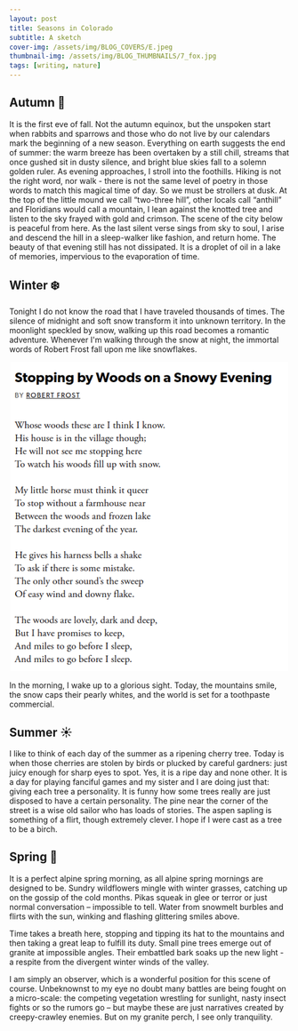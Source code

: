 ```yaml
---
layout: post
title: Seasons in Colorado
subtitle: A sketch
cover-img: /assets/img/BLOG_COVERS/E.jpeg
thumbnail-img: /assets/img/BLOG_THUMBNAILS/7_fox.jpg
tags: [writing, nature]
---
```


## Autumn 🍂

It is the first eve of fall. Not the autumn equinox, but the unspoken start when rabbits and sparrows and those who do not live by our calendars mark the beginning of a new season. Everything on earth suggests the end of summer: the warm breeze has been overtaken by a still chill, streams that once gushed sit in dusty silence, and bright blue skies fall to a solemn golden ruler. As evening approaches, I stroll into the foothills. Hiking is not the right word, nor walk - there is not the same level of poetry in those words to match this magical time of day. So we must be strollers at dusk. At the top of the little mound we call “two-three hill”, other locals call “anthill” and Floridians would call a mountain, I lean against the knotted tree and listen to the sky frayed with gold and crimson. The scene of the city below is peaceful from here. As the last silent verse sings from sky to soul, I arise and descend the hill in a sleep-walker like fashion, and return home. The beauty of that evening still has not dissipated. It is a droplet of oil in a lake of memories, impervious to the evaporation of time. 

## Winter ❄️
Tonight I do not know the road that I have traveled thousands of times. The silence of midnight and soft snow transform it into unknown territory. In the moonlight speckled by snow, walking up this road becomes a romantic adventure. Whenever I'm walking through the snow at night, the immortal words of Robert Frost fall upon me like snowflakes.

<div style="display: flex; justify-content: center; text-align: center;">
 <div class="image">
    <img src="/assets/img/seasons/poem.png" width="500"/>
</div>
</div>


In the morning, I wake up to a glorious sight. Today, the mountains smile, the snow caps their pearly whites, and the world is set for a toothpaste commercial.

## Summer ☀️
I like to think of each day of the summer as a ripening cherry tree. Today is when those cherries are stolen by birds or plucked by  careful gardners: just juicy enough for sharp eyes to spot. Yes, it is a ripe day and none other. It is a day for playing fanciful games and my sister and I are doing just that: giving each tree a personality. It is funny how some trees really are just disposed to have a certain personality. The pine near the corner of the street is a wise old sailor who has loads of stories. The aspen sapling is something of a flirt, though extremely clever. I hope if I were cast as a tree to be a birch.

## Spring 🌸
It is a perfect alpine spring morning, as all alpine spring mornings are designed to be. Sundry wildflowers mingle with winter grasses, catching up on the gossip of the cold months. Pikas squeak in glee or terror or just normal conversation – impossible to tell. Water from snowmelt burbles and flirts with the sun, winking and flashing glittering smiles above. 

Time takes a breath here, stopping and tipping its hat to the mountains and then taking a great leap to fulfill its duty. Small pine trees emerge out of granite at impossible angles. Their embattled bark soaks up the new light - a respite from the divergent winter winds of the valley. 

I am simply an observer, which is a wonderful position for this scene of course. Unbeknownst to my eye no doubt many battles are being fought on a micro-scale: the competing vegetation wrestling for sunlight, nasty insect fights or so the rumors go – but maybe these are just narratives created by creepy-crawley enemies. But on my granite perch, I see only tranquility. 
